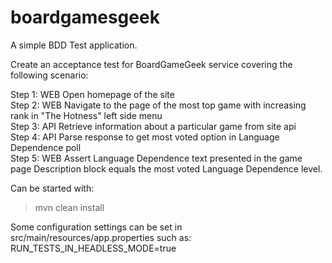 # boardgamesgeek

A simple BDD Test application.

Create an acceptance test for BoardGameGeek service covering the following scenario:

Step 1: WEB Open homepage of the site  
Step 2: WEB Navigate to the page of the most top game with increasing rank in "The Hotness" left side menu  
Step 3: API Retrieve information about a particular game from site api  
Step 4: API Parse response to get most voted option in Language Dependence poll  
Step 5: WEB Assert Language Dependence text presented in the game page Description block equals the most voted Language Dependence level.  

Can be started with:  
> mvn clean install

Some configuration settings can be set in src/main/resources/app.properties such as:  
RUN_TESTS_IN_HEADLESS_MODE=true
